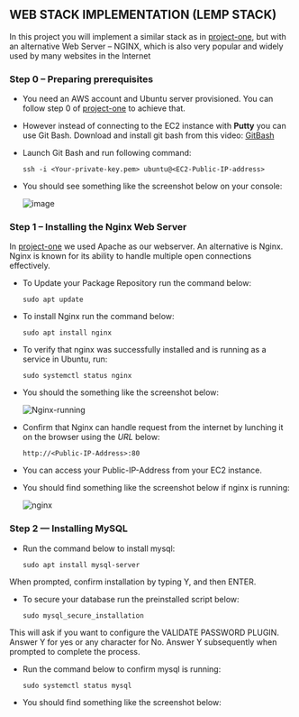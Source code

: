 ## WEB STACK IMPLEMENTATION (LEMP STACK)
In this project you will implement a similar stack as in [project-one](https://github.com/uzukwujp/Darey.io-Internship/blob/main/project-one.md), but with an alternative Web Server – NGINX, which is also very popular and widely used by many websites in the Internet

### Step 0 – Preparing prerequisites
- You need an AWS account and Ubuntu server provisioned. You can follow step 0 of [project-one](https://github.com/uzukwujp/Darey.io-Internship/blob/main/project-one.md) to achieve that.

- However instead of connecting to the EC2 instance with **Putty** you can use Git Bash. Download and install git bash from this video: [GitBash](https://www.youtube.com/watch?v=qdwWe9COT9k)

- Launch Git Bash and run following command:

  `ssh -i <Your-private-key.pem> ubuntu@<EC2-Public-IP-address>`
  
- You should see something like the screenshot below on your console:

  ![image](https://user-images.githubusercontent.com/52359007/165129115-b9b7fd15-fbf2-45c0-86f5-18bebfc74893.png)
  
 
 
 
### Step 1 – Installing the Nginx Web Server
In [project-one](https://github.com/uzukwujp/Darey.io-Internship/blob/main/project-one.md) we used Apache as our webserver. An alternative is Nginx. Nginx is known for its ability to handle multiple open connections effectively. 

- To Update your Package Repository run the command below:

  `sudo apt update`
  
- To install Nginx run the command below:

  `sudo apt install nginx`

- To verify that nginx was successfully installed and is running as a service in Ubuntu, run:

  `sudo systemctl status nginx`
  
- You should the something like the screenshot below:

  ![Nginx-running](https://user-images.githubusercontent.com/52359007/165132482-f39f1c3f-d2d5-425b-bd26-6efe52c15639.PNG)
  
- Confirm that Nginx can handle request from the internet by lunching it on the browser using the *URL* below:

  `http://<Public-IP-Address>:80`
  
- You can access your Public-IP-Address from your EC2 instance.

- You should find something like the screenshot below if nginx is running:

  ![nginx](https://user-images.githubusercontent.com/52359007/165133741-133f1b10-39d4-4c84-8107-966cdd347c13.PNG)
  
  
### Step 2 — Installing MySQL

- Run the command below to install mysql:

  `sudo apt install mysql-server`
  
 When prompted, confirm installation by typing Y, and then ENTER.
 
- To secure your database run the preinstalled script below:

  `sudo mysql_secure_installation`
  
 This will ask if you want to configure the VALIDATE PASSWORD PLUGIN. Answer Y for yes or any character for No. Answer Y subsequently when prompted to complete the       process.
 
- Run the command below to confirm mysql is running:

  `sudo systemctl status mysql`
  
- You should find something like the screenshot below:

  
  

  
  
   

